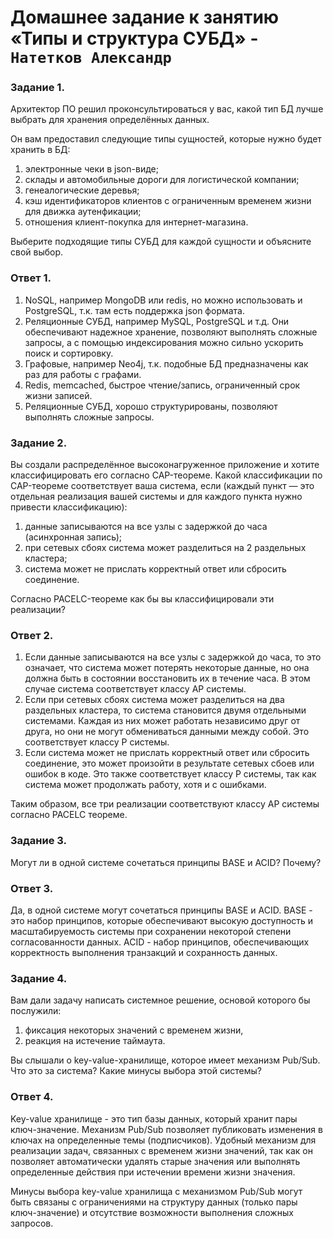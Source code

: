 # Домашнее задание к занятию «Типы и структура СУБД» - `Натетков Александр`



### Задание 1. 

Архитектор ПО решил проконсультироваться у вас, какой тип БД лучше выбрать для хранения определённых данных.

Он вам предоставил следующие типы сущностей, которые нужно будет хранить в БД:

1. электронные чеки в json-виде;
2. склады и автомобильные дороги для логистической компании;
3. генеалогические деревья;
4. кэш идентификаторов клиентов с ограниченным временем жизни для движка аутенфикации;
5. отношения клиент-покупка для интернет-магазина.

Выберите подходящие типы СУБД для каждой сущности и объясните свой выбор.

### Ответ 1. 

1. NoSQL, например MongoDB или redis, но можно использовать и PostgreSQL, т.к. там есть поддержка json формата.
2. Реляционные СУБД, например MySQL, PostgreSQL и т.д. Они обеспечивают надежное хранение, позволяют выполнять сложные запросы, а с помощью индексирования можно сильно ускорить поиск и сортировку.
3. Графовые, например Neo4j, т.к. подобные БД предназначены как раз для работы с графами.
4. Redis, memcached, быстрое чтение/запись, ограниченный срок жизни записей.
5. Реляционные СУБД, хорошо структурированы, позволяют выполнять сложные запросы.



### Задание 2.

Вы создали распределённое высоконагруженное приложение и хотите классифицировать его согласно CAP-теореме. Какой классификации по CAP-теореме соответствует ваша система, если (каждый пункт — это отдельная реализация вашей системы и для каждого пункта нужно привести классификацию):

1. данные записываются на все узлы с задержкой до часа (асинхронная запись);
2. при сетевых сбоях система может разделиться на 2 раздельных кластера;
3. система может не прислать корректный ответ или сбросить соединение.

Согласно PACELC-теореме как бы вы классифицировали эти реализации?

### Ответ 2. 

1. Если данные записываются на все узлы с задержкой до часа, то это означает, что система может потерять некоторые данные, но она должна быть в состоянии восстановить их в течение часа. В этом случае система соответствует классу AP системы.
2. Если при сетевых сбоях система может разделиться на два раздельных кластера, то система становится двумя отдельными системами. Каждая из них может работать независимо друг от друга, но они не могут обмениваться данными между собой. Это соответствует классу P системы.
3. Если система может не прислать корректный ответ или сбросить соединение, это может произойти в результате сетевых сбоев или ошибок в коде. Это также соответствует классу P системы, так как система может продолжать работу, хотя и с ошибками.

Таким образом, все три реализации соответствуют классу AP системы согласно PACELC теореме.

### Задание 3.

Могут ли в одной системе сочетаться принципы BASE и ACID? Почему?

### Ответ 3.

Да, в одной системе могут сочетаться принципы BASE и ACID. BASE - это набор принципов, которые обеспечивают высокую доступность и масштабируемость системы при сохранении некоторой степени согласованности данных. ACID - набор принципов, обеспечивающих корректность выполнения транзакций и сохранность данных.

### Задание 4.

Вам дали задачу написать системное решение, основой которого бы послужили:

1. фиксация некоторых значений с временем жизни,
2. реакция на истечение таймаута.

Вы слышали о key-value-хранилище, которое имеет механизм Pub/Sub. Что это за система? Какие минусы выбора этой системы?

### Ответ 4.

Key-value хранилище - это тип базы данных, который хранит пары ключ-значение. 
Механизм Pub/Sub позволяет публиковать изменения в ключах на определенные темы (подписчиков). Удобный механизм для реализации задач, связанных с временем жизни значений, так как он позволяет автоматически удалять старые значения или выполнять определенные действия при истечении времени жизни значения.

Минусы выбора key-value хранилища с механизмом Pub/Sub могут быть связаны с ограничениями на структуру данных (только пары ключ-значение) и отсутствие возможности выполнения сложных запросов.
